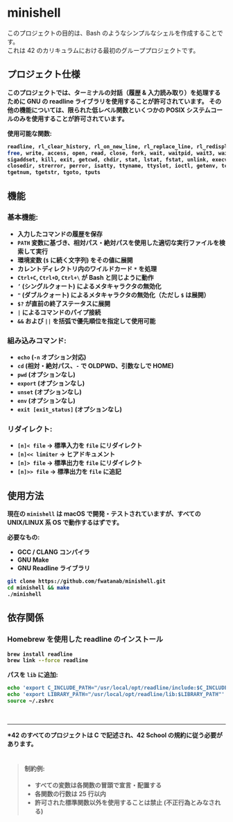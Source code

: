# minishell

このプロジェクトの目的は、Bash のようなシンプルなシェルを作成することです。<br>
これは 42 のカリキュラムにおける最初のグループプロジェクトです。<b>

## プロジェクト仕様

このプロジェクトでは、ターミナルの対話（履歴 & 入力読み取り）を処理するために GNU の readline ライブラリを使用することが許可されています。
その他の機能については、限られた低レベル関数といくつかの POSIX システムコールのみを使用することが許可されています。

<b>使用可能な関数:</b>
```sh
readline, rl_clear_history, rl_on_new_line, rl_replace_line, rl_redisplay, add_history, printf, malloc,
free, write, access, open, read, close, fork, wait, waitpid, wait3, wait4, signal, sigaction, sigemptyset,
sigaddset, kill, exit, getcwd, chdir, stat, lstat, fstat, unlink, execve, dup, dup2, pipe, opendir, readdir,
closedir, strerror, perror, isatty, ttyname, ttyslot, ioctl, getenv, tcsetattr, tcgetattr, tgetent, tgetflag,
tgetnum, tgetstr, tgoto, tputs
```

## 機能

### 基本機能:
- 入力したコマンドの履歴を保存
- `PATH` 変数に基づき、相対パス・絶対パスを使用した適切な実行ファイルを検索して実行
- 環境変数 (`$` に続く文字列) をその値に展開
- カレントディレクトリ内のワイルドカード `*` を処理
- `Ctrl+C`, `Ctrl+D`, `Ctrl+\` が Bash と同じように動作
- `’` (シングルクォート) によるメタキャラクタの無効化
- `"` (ダブルクォート) によるメタキャラクタの無効化（ただし `$` は展開）
- `$?` が直前の終了ステータスに展開
- `|` によるコマンドのパイプ接続
- `&&` および `||` を括弧で優先順位を指定して使用可能

### 組み込みコマンド:
- `echo` (`-n` オプション対応)
- `cd` (相対・絶対パス、`-` で OLDPWD、引数なしで HOME)
- `pwd` (オプションなし)
- `export` (オプションなし)
- `unset` (オプションなし)
- `env` (オプションなし)
- `exit [exit_status]` (オプションなし)

### リダイレクト:

- `[n]< file` → 標準入力を `file` にリダイレクト
- `[n]<< limiter` → ヒアドキュメント
- `[n]> file` → 標準出力を `file` にリダイレクト
- `[n]>> file` → 標準出力を `file` に追記

## 使用方法

現在の `minishell` は macOS で開発・テストされていますが、すべての UNIX/LINUX 系 OS で動作するはずです。

<b>必要なもの:</b>
- GCC / CLANG コンパイラ
- GNU Make
- GNU Readline ライブラリ

```sh
git clone https://github.com/fwatanab/minishell.git
cd minishell && make
./minishell
```

## 依存関係

### Homebrew を使用した readline のインストール

```sh
brew install readline
brew link --force readline
```

パスを `lib` に追加:

```sh
echo 'export C_INCLUDE_PATH="/usr/local/opt/readline/include:$C_INCLUDE_PATH"' >> ~/.zshrc
echo 'export LIBRARY_PATH="/usr/local/opt/readline/lib:$LIBRARY_PATH"' >> ~/.zshrc
source ~/.zshrc
```

<br>
<hr>
<b>*42 のすべてのプロジェクトは C で記述され、42 School の規約に従う必要があります。<br></b>
<br>

> #### 制約例:
> - すべての変数は各関数の冒頭で宣言・配置する
> - 各関数の行数は 25 行以内
> - 許可された標準関数以外を使用することは禁止 (不正行為とみなされる)

